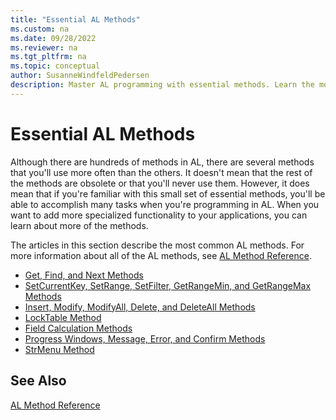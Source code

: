 ```yaml
---
title: "Essential AL Methods"
ms.custom: na
ms.date: 09/28/2022
ms.reviewer: na
ms.tgt_pltfrm: na
ms.topic: conceptual
author: SusanneWindfeldPedersen
description: Master AL programming with essential methods. Learn the most common methods, their uses, and how to add specialized functionality to your applications.
---
```


# Essential AL Methods

Although there are hundreds of methods in AL, there are several methods that you'll use more often than the others. It doesn't mean that the rest of the methods are obsolete or that you'll never use them. However, it does mean that if you're familiar with this small set of essential methods, you'll be able to accomplish many tasks when you're programming in AL. When you want to add more specialized functionality to your applications, you can learn about more of the methods.  

The articles in this section describe the most common AL methods. For more information about all of the AL methods, see [AL Method Reference](methods-auto/library.md).  

- [Get, Find, and Next Methods](devenv-get-find-and-next-methods.md)  
- [SetCurrentKey, SetRange, SetFilter, GetRangeMin, and GetRangeMax Methods](devenv-setcurrentkey-setrange-setfilter-getrangemin-and-getrangemax-methods.md)  
- [Insert, Modify, ModifyAll, Delete, and DeleteAll Methods](devenv-insert-modify-modifyall-delete-and-deleteall-methods.md)  
- [LockTable Method](methods-auto/record/record-locktable-method.md)  
- [Field Calculation Methods](devenv-calcfields-calcsums-fielderror-fieldname-init-testfield-and-validate-methods.md)  
- [Progress Windows, Message, Error, and Confirm Methods](devenv-progress-windows-message-error-and-confirm-methods.md)  
- [StrMenu Method](methods-auto/dialog/dialog-strmenu-method.md)

## See Also

[AL Method Reference](methods-auto/library.md)
